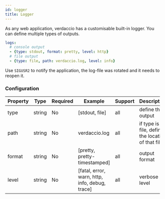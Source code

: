 ```yaml
---
id: logger
title: Logger
---
```

As any web application, verdaccio has a customisable built-in logger. You can define multiple types of outputs.

```yaml
logs:
  # console output
  - {type: stdout, format: pretty, level: http}
  # file output
  - {type: file, path: verdaccio.log, level: info}
```

Use `SIGUSR2` to notify the application, the log-file was rotated and it needs to reopen it.

### Configuration

| Property | Type   | Required | Example                                        | Support | Description                                       |
| -------- | ------ | -------- | ---------------------------------------------- | ------- | ------------------------------------------------- |
| type     | string | No       | [stdout, file]                                 | all     | define the output                                 |
| path     | string | No       | verdaccio.log                                  | all     | if type is file, define the location of that file |
| format   | string | No       | [pretty, pretty-timestamped]                   | all     | output format                                     |
| level    | string | No       | [fatal, error, warn, http, info, debug, trace] | all     | verbose level                                     |